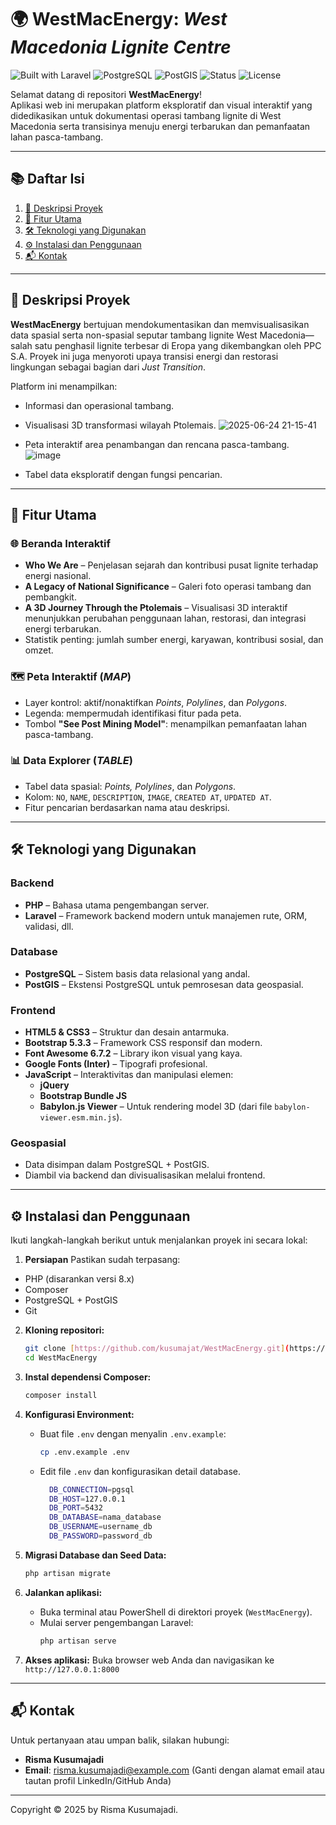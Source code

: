 # 🌍 WestMacEnergy: *West Macedonia Lignite Centre*

![Built with Laravel](https://img.shields.io/badge/Built%20with-Laravel-red?style=flat-square&logo=laravel)
![PostgreSQL](https://img.shields.io/badge/Database-PostgreSQL-blue?style=flat-square&logo=postgresql)
![PostGIS](https://img.shields.io/badge/Spatial%20Data-PostGIS-green?style=flat-square)
![Status](https://img.shields.io/badge/Status-In%20Development-yellow?style=flat-square)
![License](https://img.shields.io/badge/License-MIT-lightgrey?style=flat-square)

Selamat datang di repositori **WestMacEnergy**!  
Aplikasi web ini merupakan platform eksploratif dan visual interaktif yang didedikasikan untuk dokumentasi operasi tambang lignite di West Macedonia serta transisinya menuju energi terbarukan dan pemanfaatan lahan pasca-tambang.

---

## 📚 Daftar Isi
1. [📝 Deskripsi Proyek](#📝-deskripsi-proyek)
2. [🚀 Fitur Utama](#🚀-fitur-utama)
3. [🛠️ Teknologi yang Digunakan](#🛠️-teknologi-yang-digunakan)
4. [⚙️ Instalasi dan Penggunaan](#⚙️-instalasi-dan-penggunaan)
5. [📬 Kontak](#📬-kontak)

---

## 📝 Deskripsi Proyek

**WestMacEnergy** bertujuan mendokumentasikan dan memvisualisasikan data spasial serta non-spasial seputar tambang lignite West Macedonia—salah satu penghasil lignite terbesar di Eropa yang dikembangkan oleh PPC S.A. Proyek ini juga menyoroti upaya transisi energi dan restorasi lingkungan sebagai bagian dari *Just Transition*.

Platform ini menampilkan:
- Informasi dan operasional tambang.
- Visualisasi 3D transformasi wilayah Ptolemais.
  ![2025-06-24 21-15-41](https://github.com/user-attachments/assets/9c871e91-a3d1-4a65-ab55-21d10f3133de)

- Peta interaktif area penambangan dan rencana pasca-tambang.
  ![image](https://github.com/user-attachments/assets/d1e23a0b-38bf-4463-a5d7-830240ae8edf)

- Tabel data eksploratif dengan fungsi pencarian.
  

---

## 🚀 Fitur Utama

### 🌐 Beranda Interaktif
- **Who We Are** – Penjelasan sejarah dan kontribusi pusat lignite terhadap energi nasional.
- **A Legacy of National Significance** – Galeri foto operasi tambang dan pembangkit.
- **A 3D Journey Through the Ptolemais** – Visualisasi 3D interaktif menunjukkan perubahan penggunaan lahan, restorasi, dan integrasi energi terbarukan.
- Statistik penting: jumlah sumber energi, karyawan, kontribusi sosial, dan omzet.

### 🗺️ Peta Interaktif (*MAP*)
- Layer kontrol: aktif/nonaktifkan *Points*, *Polylines*, dan *Polygons*.
- Legenda: mempermudah identifikasi fitur pada peta.
- Tombol **"See Post Mining Model"**: menampilkan pemanfaatan lahan pasca-tambang.

### 📊 Data Explorer (*TABLE*)
- Tabel data spasial: *Points, Polylines*, dan *Polygons*.
- Kolom: `NO`, `NAME`, `DESCRIPTION`, `IMAGE`, `CREATED AT`, `UPDATED AT`.
- Fitur pencarian berdasarkan nama atau deskripsi.

---

## 🛠️ Teknologi yang Digunakan

### Backend
- **PHP** – Bahasa utama pengembangan server.
- **Laravel** – Framework backend modern untuk manajemen rute, ORM, validasi, dll.

### Database
- **PostgreSQL** – Sistem basis data relasional yang andal.
- **PostGIS** – Ekstensi PostgreSQL untuk pemrosesan data geospasial.

### Frontend
- **HTML5 & CSS3** – Struktur dan desain antarmuka.
- **Bootstrap 5.3.3** – Framework CSS responsif dan modern.
- **Font Awesome 6.7.2** – Library ikon visual yang kaya.
- **Google Fonts (Inter)** – Tipografi profesional.
- **JavaScript** – Interaktivitas dan manipulasi elemen:
  - **jQuery**
  - **Bootstrap Bundle JS**
  - **Babylon.js Viewer** – Untuk rendering model 3D (dari file `babylon-viewer.esm.min.js`).

### Geospasial
- Data disimpan dalam PostgreSQL + PostGIS.
- Diambil via backend dan divisualisasikan melalui frontend.

---

## ⚙️ Instalasi dan Penggunaan

Ikuti langkah-langkah berikut untuk menjalankan proyek ini secara lokal:

1. **Persiapan**
Pastikan sudah terpasang:
- PHP (disarankan versi 8.x)
- Composer
- PostgreSQL + PostGIS
- Git

2.  **Kloning repositori:**
    ```bash
    git clone [https://github.com/kusumajat/WestMacEnergy.git](https://github.com/kusumajat/WestMacEnergy.git)
    cd WestMacEnergy
    ```

3.  **Instal dependensi Composer:**
    ```bash
    composer install
    ```

4.  **Konfigurasi Environment:**
    * Buat file `.env` dengan menyalin `.env.example`:
        ```bash
        cp .env.example .env
        ```
    * Edit file `.env` dan konfigurasikan detail database.
      ```bash
        DB_CONNECTION=pgsql
        DB_HOST=127.0.0.1
        DB_PORT=5432
        DB_DATABASE=nama_database
        DB_USERNAME=username_db
        DB_PASSWORD=password_db
        ```

5.  **Migrasi Database dan Seed Data:**
    ```bash
    php artisan migrate
    ```

6.  **Jalankan aplikasi:**
    * Buka terminal atau PowerShell di direktori proyek (`WestMacEnergy`).
    * Mulai server pengembangan Laravel:
        ```bash
        php artisan serve
        ```

7.  **Akses aplikasi:**
    Buka browser web Anda dan navigasikan ke `http://127.0.0.1:8000`

---

## 📬 **Kontak**

Untuk pertanyaan atau umpan balik, silakan hubungi:

* **Risma Kusumajadi**
* **Email**: [risma.kusumajadi@example.com](mailto:risma.kusumajadi@example.com) (Ganti dengan alamat email atau tautan profil LinkedIn/GitHub Anda)

---

Copyright © 2025 by Risma Kusumajadi.
